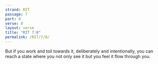 ```yaml
---
strand: RIT
passage: 7
part: 0
verse: 8
layout: verse
title: "RIT 7:8"
permalink: /RIT/7/8/
---
```

But if you work and toil towards it, deliberately and intentionally, you can reach a state where you not only see it but you feel it flow through you.
